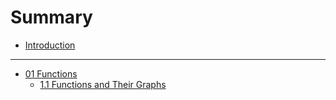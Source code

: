 # Summary

* [Introduction](README.md)
---
* [01 Functions](./01/README.md)
    * [1.1 Functions and Their Graphs](./01/functions-and-their-graphs.md)
